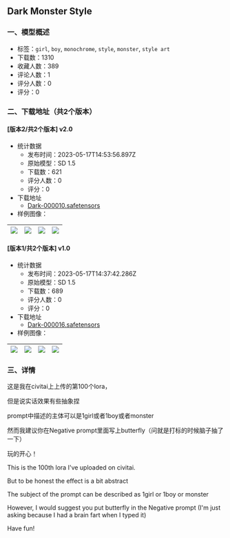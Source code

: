 ## Dark Monster Style
### 一、模型概述

- 标签：`girl`, `boy`, `monochrome`, `style`, `monster`, `style art`
- 下载数：1310
- 收藏人数：389
- 评论人数：1
- 评分人数：0
- 评分：0

### 二、下载地址（共2个版本）

#### [版本2/共2个版本] v2.0

- 统计数据
  - 发布时间：2023-05-17T14:53:56.897Z
  - 原始模型：SD 1.5
  - 下载数：621
  - 评分人数：0
  - 评分：0
- 下载地址
  - [Dark-000010.safetensors](https://civitai.com/api/download/models/73291)
- 样例图像：

| <img src="https://image.civitai.com/xG1nkqKTMzGDvpLrqFT7WA/3fa822e2-9209-41c2-a8a2-d330410948a3/width=450/818262.jpeg" /> | <img src="https://image.civitai.com/xG1nkqKTMzGDvpLrqFT7WA/5116a73d-ef51-42ea-954e-c5a52fcf79b4/width=450/818263.jpeg" /> | <img src="https://image.civitai.com/xG1nkqKTMzGDvpLrqFT7WA/9dcfa969-5a61-4a60-9f18-3bf8214c3848/width=450/818264.jpeg" /> | <img src="https://image.civitai.com/xG1nkqKTMzGDvpLrqFT7WA/e4b5916d-d2e3-4abc-9bf3-656ffcc4ed79/width=450/818265.jpeg" /> |
| ---- | ---- | ---- | ---- |

#### [版本1/共2个版本] v1.0

- 统计数据
  - 发布时间：2023-05-17T14:37:42.286Z
  - 原始模型：SD 1.5
  - 下载数：689
  - 评分人数：0
  - 评分：0
- 下载地址
  - [Dark-000016.safetensors](https://civitai.com/api/download/models/59703)
- 样例图像：

| <img src="https://image.civitai.com/xG1nkqKTMzGDvpLrqFT7WA/1be5fb01-48ac-47eb-aba3-d51ef0aaa000/width=450/651355.jpeg" /> | <img src="https://image.civitai.com/xG1nkqKTMzGDvpLrqFT7WA/48f2d8e6-416f-4250-e702-67725fc31700/width=450/651357.jpeg" /> | <img src="https://image.civitai.com/xG1nkqKTMzGDvpLrqFT7WA/3cf67506-ec9d-412d-15a1-5f4abdb45c00/width=450/651367.jpeg" /> | <img src="https://image.civitai.com/xG1nkqKTMzGDvpLrqFT7WA/c000cb95-dcae-4587-4006-7b2400a74800/width=450/651371.jpeg" /> |
| ---- | ---- | ---- | ---- |


### 三、详情
<p>这是我在civitai上上传的第100个lora，</p><p>但是说实话效果有些抽象捏</p><p>prompt中描述的主体可以是1girl或者1boy或者monster</p><p>然而我建议你在Negative prompt里面写上butterfly（问就是打标的时候脑子抽了一下）</p><p>玩的开心！</p><p>This is the 100th lora I've uploaded on civitai.</p><p>But to be honest the effect is a bit abstract</p><p>The subject of the prompt can be described as 1girl or 1boy or monster</p><p>However, I would suggest you put butterfly in the Negative prompt (I'm just asking because I had a brain fart when I typed it)</p><p>Have fun!</p>